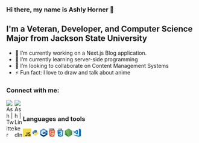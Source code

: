 ### Hi there, my name is Ashly Horner 👋

## I'm a Veteran, Developer, and Computer Science Major from Jackson State University

- 🔭 I’m currently working on a Next.js Blog application.
- 🌱 I’m currently learning server-side programming
- 👯 I’m looking to collaborate on Content Management Systems
- ⚡ Fun fact: I love to draw and talk about anime

### Connect with me:
[<img align="left" alt="Ash | Twitter" width="22" src="https://cdn.jsdelivr.net/npm/simple-icons@v3/icons/twitter.svg" />][twitter]
[<img align="left" alt="Ash | LinkedIn" width="22" src="https://cdn.jsdelivr.net/npm/simple-icons@v3/icons/linkedin.svg" />][linkedin]

<br />

### Languages and tools
<img align="left" alt="Javascript icon" width="22" src="https://raw.githubusercontent.com/github/explore/80688e429a7d4ef2fca1e82350fe8e3517d3494d/topics/javascript/javascript.png" />
<img align="left" alt="Python icon" width="22" src="https://raw.githubusercontent.com/github/explore/80688e429a7d4ef2fca1e82350fe8e3517d3494d/topics/python/python.png" />
<img align="left" alt="C plus plus" width="22" src="https://raw.githubusercontent.com/github/explore/80688e429a7d4ef2fca1e82350fe8e3517d3494d/topics/cpp/cpp.png" />
<img align="left" alt="HTML" width="22" src="https://raw.githubusercontent.com/github/explore/80688e429a7d4ef2fca1e82350fe8e3517d3494d/topics/html/html.png" />
<img align="left" alt="CSS" width="22" src="https://raw.githubusercontent.com/github/explore/80688e429a7d4ef2fca1e82350fe8e3517d3494d/topics/css/css.png" />
<img align="left" alt="NodeJs" width="22" src="https://raw.githubusercontent.com/github/explore/80688e429a7d4ef2fca1e82350fe8e3517d3494d/topics/nodejs/nodejs.png" />
<img align="left" alt="VS Code" width="22" src="https://raw.githubusercontent.com/github/explore/80688e429a7d4ef2fca1e82350fe8e3517d3494d/topics/visual-studio-code/visual-studio-code.png" />

<br />
<br />

[twitter]: https://twitter.com/ashDev2020
[linkedin]: https://www.linkedin.com/in/ashly-horner-85687856/
<!--
**AHorner721/AHorner721** is a ✨ _special_ ✨ repository because its `README.md` (this file) appears on your GitHub profile.

Here are some ideas to get you started:

- 🔭 I’m currently working on ...
- 🌱 I’m currently learning ...
- 👯 I’m looking to collaborate on ...
- 🤔 I’m looking for help with ...
- 💬 Ask me about ...
- 📫 How to reach me: ...
- 😄 Pronouns: ...
- ⚡ Fun fact: ...
-->
